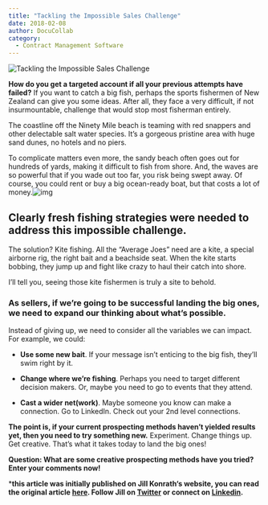 ```yaml
---
title: "Tackling the Impossible Sales Challenge"
date: 2018-02-08
author: DocuCollab
category:
  - Contract Management Software
---
```


![Tackling the Impossible Sales Challenge](/img/blog/exports.jpg)



**How do you get a targeted account if all your previous attempts have failed?** If you want to catch a big fish, perhaps the sports fishermen of New Zealand can give you some ideas. After all, they face a very difficult, if not insurmountable, challenge that would stop most fisherman entirely.

The coastline off the Ninety Mile beach is teaming with red snappers and other delectable salt water species. It’s a gorgeous pristine area with huge sand dunes, no hotels and no piers.

To complicate matters even more, the sandy beach often goes out for hundreds of yards, making it difficult to fish from shore. And, the waves are so powerful that if you wade out too far, you risk being swept away. Of course, you could rent or buy a big ocean-ready boat, but that costs a lot of money.![img](/img/blog/kite-fishing-1.jpg)

## **Clearly fresh fishing strategies were needed to address this impossible challenge.**

The solution? Kite fishing. All the “Average Joes” need are a kite, a special airborne rig, the right bait and a beachside seat. When the kite starts bobbing, they jump up and fight like crazy to haul their catch into shore.

I’ll tell you, seeing those kite fishermen is truly a site to behold.

### **As sellers, if we’re going to be successful landing the big ones, we need to expand our thinking about what’s possible.**

Instead of giving up, we need to consider all the variables we can impact. For example, we could:

- **Use some new bait**. If your message isn’t enticing to the big fish, they’ll swim right by it.

- **Change where we’re fishing**. Perhaps you need to target different decision makers. Or, maybe you need to go to events that they attend.

- **Cast a wider net(work)**. Maybe someone you know can make a connection. Go to LinkedIn. Check out your 2nd level connections.

**The point is, if your current prospecting methods haven’t yielded results yet, then you need to try something new.** Experiment. Change things up. Get creative. That’s what it takes today to land the big ones!

**Question: What are some creative prospecting methods have you tried? Enter your comments now!**

***this article was initially published on Jill Konrath‘s website, you can read the original article [here](https://www.jillkonrath.com/sales-blog/tackling-the-impossible-sales-challenge). Follow Jill on [Twitter](https://twitter.com/jillkonrath) or connect on [Linkedin](https://www.linkedin.com/in/jillkonrath/).**

